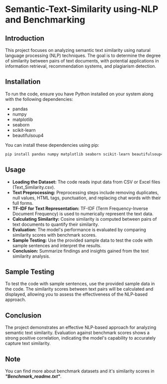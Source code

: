 # Semantic-Text-Similarity using-NLP and Benchmarking

## Introduction
This project focuses on analyzing semantic text similarity using natural language processing (NLP) techniques. The goal is to determine the degree of similarity between pairs of text documents, with potential applications in information retrieval, recommendation systems, and plagiarism detection.

## Installation
To run the code, ensure you have Python installed on your system along with the following dependencies:
- pandas
- numpy
- matplotlib
- seaborn
- scikit-learn
- beautifulsoup4

You can install these dependencies using pip:
```python
pip install pandas numpy matplotlib seaborn scikit-learn beautifulsoup4
```

## Usage
+   **Loading the Dataset:** The code reads input data from CSV or Excel files (Text_Similarity.csv).
+   **Text Preprocessing:** Preprocessing steps include removing duplicates, null values, HTML tags, punctuation, and replacing chat words with their full forms.
+   **TF-IDF for Text Representation:** TF-IDF (Term Frequency-Inverse Document Frequency) is used to numerically represent the text data.
+   **Calculating Similarity:** Cosine similarity is computed between pairs of text documents to quantify their similarity.
+   **Evaluation:** The model's performance is evaluated by comparing similarity scores with benchmark scores.
+   **Sample Testing:** Use the provided sample data to test the code with sample sentences and interpret the results.
+   **Conclusion:** Summarize findings and insights gained from the text similarity analysis.

## Sample Testing
To test the code with sample sentences, use the provided sample data in the code. The similarity scores between text pairs will be calculated and displayed, allowing you to assess the effectiveness of the NLP-based approach.

## Conclusion
The project demonstrates an effective NLP-based approach for analyzing semantic text similarity. Evaluation against benchmark scores shows a strong positive correlation, indicating the model's capability to accurately capture text similarity.

## Note
You can find more about benchmark datasets and it's similarity scores in ***"Benchmark_readme.txt"***.
